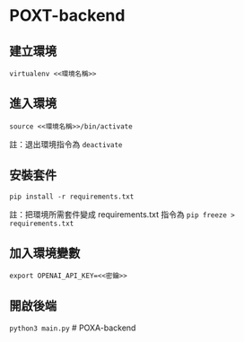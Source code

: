# POXT-backend
 
## 建立環境
`virtualenv <<環境名稱>>`

## 進入環境
`source <<環境名稱>>/bin/activate`

註：退出環境指令為 `deactivate`

## 安裝套件
`pip install -r requirements.txt`

註：把環境所需套件變成 requirements.txt 指令為 `pip freeze > requirements.txt`

## 加入環境變數
`export OPENAI_API_KEY=<<密鑰>>`

## 開啟後端
`python3 main.py`
#   P O X A - b a c k e n d 
 
 
